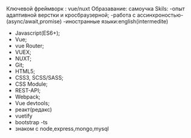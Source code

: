Ключевой фреймворк : vue/nuxt
Образавание: самоучка
Skils:
-опыт адаптивной верстки и кросбраузерной;
-работа с ассинхроностью-(async/await,promise)
-иностранные языки:english(intermedite)
- Javascript(ES6+);
- Vue; 
- vue Router; 
- VUEX; 
- NUXT;
- Git; 
- HTML5; 
- CSS3, SCSS/SASS;
- CSS Module;
- REST-API;
- Webpack;
- Vue devtools;
- реакт(редакс)
- vuetify
- bootstrap
-ts
- знаком с node,express,mongo,mysql
